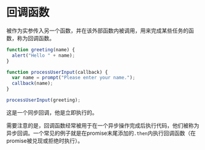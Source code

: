 # 回调函数

被作为实参传入另一个函数，并在该外部函数内被调用，用来完成某些任务的函数，称为回调函数。

~~~js	
function greeting(name) {
  alert("Hello " + name);
}

function processUserInput(callback) {
  var name = prompt("Please enter your name.");
  callback(name);
}

processUserInput(greeting);
~~~

这是一个同步回调，他是立即执行的。

需要注意的是，回调函数经常被用于在一个异步操作完成后执行代码，他们被称为异步回调。一个常见的例子就是在promise末尾添加的`.then`内执行回调函数（在promise被兑现或拒绝时执行）。